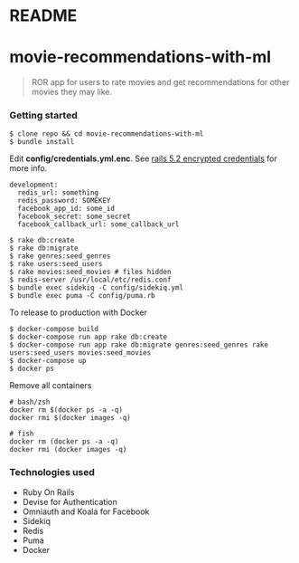 # README
movie-recommendations-with-ml
====

> ROR app for users to rate movies and get recommendations for other movies they may like.

### Getting started

```
$ clone repo && cd movie-recommendations-with-ml
$ bundle install
```

Edit **config/credentials.yml.enc**. See [rails 5.2 encrypted credentials](https://gorails.com/episodes/rails-5-2-encrypted-credentials) for more info.

```
development:
  redis_url: something
  redis_password: SOMEKEY
  facebook_app_id: some_id
  facebook_secret: some_secret
  facebook_callback_url: some_callback_url
```

```
$ rake db:create
$ rake db:migrate
$ rake genres:seed_genres
$ rake users:seed_users
$ rake movies:seed_movies # files hidden
$ redis-server /usr/local/etc/redis.conf
$ bundle exec sidekiq -C config/sidekiq.yml
$ bundle exec puma -C config/puma.rb
```

To release to production with Docker
```
$ docker-compose build
$ docker-compose run app rake db:create
$ docker-compose run app rake db:migrate genres:seed_genres rake users:seed_users movies:seed_movies
$ docker-compose up
$ docker ps
```

Remove all containers
```
# bash/zsh
docker rm $(docker ps -a -q)
docker rmi $(docker images -q)

# fish
docker rm (docker ps -a -q)
docker rmi (docker images -q)
```

### Technologies used

- Ruby On Rails
- Devise for Authentication
- Omniauth and Koala for Facebook
- Sidekiq
- Redis
- Puma
- Docker
